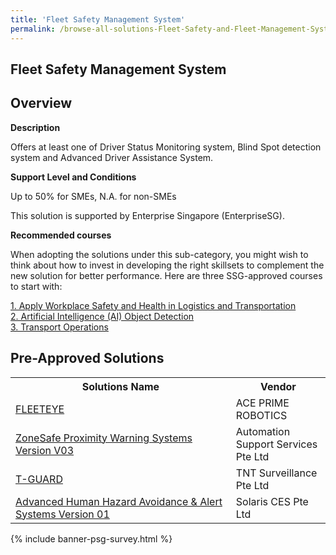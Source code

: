 ```yaml
---
title: 'Fleet Safety Management System'
permalink: /browse-all-solutions-Fleet-Safety-and-Fleet-Management-System/Fleet-Safety-Management-System
---
```


## Fleet Safety Management System
## Overview

**Description**

Offers at least one of Driver Status Monitoring system, Blind Spot detection system and Advanced Driver Assistance System.

**Support Level and Conditions**

Up to 50% for SMEs, N.A. for non-SMEs

This solution is supported by Enterprise Singapore (EnterpriseSG).

**Recommended courses**

When adopting the solutions under this sub-category, you might wish to think about how to invest in developing the right skillsets to complement the new solution for better performance. Here are three SSG-approved courses to start with:

<a href='https://sfec.enterprisejobskills.gov.sg/Course_Internet/CourseDetail.aspx?CoursesReferenceNumber=TGS-2020503728'  target='_blank' rel='noopener'>1. Apply Workplace Safety and Health in Logistics and Transportation</a><br>
<a href='https://sfec.enterprisejobskills.gov.sg/Course_Internet/CourseDetail.aspx?CoursesReferenceNumber=TGS-2022016047'  target='_blank' rel='noopener'>2. Artificial Intelligence (AI) Object Detection</a><br>
<a href='https://sfec.enterprisejobskills.gov.sg/Course_Internet/CourseDetail.aspx?CoursesReferenceNumber=TGS-2019504063'  target='_blank' rel='noopener'>3. Transport Operations</a><br>

## Pre-Approved Solutions

<table>
<tr>
<th style='width: auto;'><b>Solutions Name</b></th>
<th style='width: 30%;'><b>Vendor</b></th>
</tr>
<tr>
<td><a href='/productivity-solutions-grant/solutionrepo/53392060D-FLEETEYE-G' target='_blank'>FLEETEYE</a><br></td>
<td>ACE PRIME ROBOTICS</td>
</tr>
<tr>
<td><a href='/productivity-solutions-grant/solutionrepo/200500005K-ZonSf-Proxmty-Wrnng-Systms-v-V03-G' target='_blank'>ZoneSafe Proximity Warning Systems Version V03</a><br></td>
<td>Automation Support Services Pte Ltd</td>
</tr>
<tr>
<td><a href='/productivity-solutions-grant/solutionrepo/201130424H-TGUARD-G' target='_blank'>T-GUARD</a><br></td>
<td>TNT Surveillance Pte Ltd</td>
</tr>
<tr>
<td><a href='/productivity-solutions-grant/solutionrepo/200411834E-Advncd-Humn-Hzrd-Avodnc-&-Alrt-Systms-v-01-G' target='_blank'>Advanced Human Hazard Avoidance & Alert Systems Version 01</a><br></td>
<td>Solaris CES Pte Ltd</td>
</tr>
</table>

{% include banner-psg-survey.html %}
